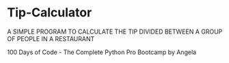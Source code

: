 # Tip-Calculator

A SIMPLE PROGRAM TO CALCULATE THE TIP DIVIDED BETWEEN A GROUP OF PEOPLE IN A RESTAURANT

100 Days of Code - The Complete Python Pro Bootcamp by Angela
